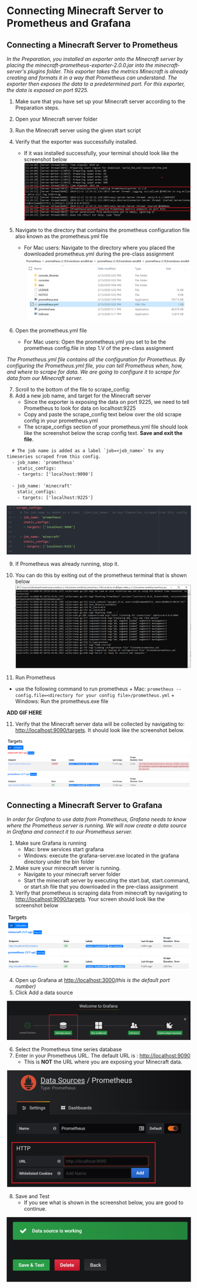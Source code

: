 # Connecting Minecraft Server to Prometheus and Grafana

## Connecting a Minecraft Server to Prometheus
_In the Preparation, you installed an exporter onto the Minecraft server by placing the minecraft-prometheus-exporter-2.0.0.jar into the minecraft-server&#39;s plugins folder. This exporter takes the metrics Minecraft is already creating and formats it in a way that Prometheus can understand. The exporter then exposes the data to a predetermined port. For this exporter, the data is exposed on port 9225._

1. Make sure that you have set up your Minecraft server according to the Preparation steps.
2. Open your Minecraft server folder
3. Run the Minecraft server using the given start script
4. Verify that the exporter was successfully installed.
      + If it was installed successfully, your terminal should look like the screenshot below
![](https://github.com/jasonxris/Application-Monitoring-with-Prometheus-and-Grafana-Tutorial/blob/master/Student%20Files/Screenshots/Tutorial%20Screenshots/Tutorial-SCreenshot1.PNG)

5. Navigate to the directory that contains the prometheus configuration file also known as the prometheus.yml file
      + For Mac users: Navigate to the directory where you placed the downloaded prometheus.yml during the pre-class assignment
![](https://github.com/jasonxris/Application-Monitoring-with-Prometheus-and-Grafana-Tutorial/blob/master/Student%20Files/Screenshots/Tutorial%20Screenshots/TutorialScreenshot2.PNG)

6. Open the prometheus.yml file
      + For Mac users: Open the prometheus.yml you set to be the prometheus config.file in step 1.V of the pre-class assignment

_The Prometheus.yml file contains all the configuration for Prometheus. By configuring the Prometheus.yml file, you can tell Prometheus when, how, and where to scrape for data. We are going to configure it to scrape for data from our Minecraft server._

7. Scroll to the bottom of the file to scrape\_config:
8. Add a new job name, and target for the Minecraft server
      + Since the exporter is exposing the data on port 9225, we need to tell Prometheus to look for data on localhost:9225
      + Copy and paste the scrape\_config text below over the old scrape config in your prometheus.yml
      + The scrape\_configs section of your prometheus.yml file should look like the screenshot below the scrap config text. **Save and exit the file**.

```
  # The job name is added as a label `job=<job_name>` to any timeseries scraped from this config.
  - job_name: 'prometheus'
    static_configs:
    - targets: ['localhost:9090']

  - job_name: 'minecraft'
    static_configs:
    - targets: ['localhost:9225']
```


![](https://github.com/jasonxris/Application-Monitoring-with-Prometheus-and-Grafana-Tutorial/blob/master/Student%20Files/Screenshots/Tutorial%20Screenshots/TScreenshot3.PNG)

9. If Prometheus was already running, stop it.
  1. You can do this by exiting out of the prometheus terminal that is shown below 
  ![](https://github.com/jasonxris/Application-Monitoring-with-Prometheus-and-Grafana-Tutorial/blob/master/Student%20Files/Screenshots/Tutorial%20Screenshots/TScreenshot4.PNG)

10. Run Prometheus
+ use the following command to run prometheus
      + Mac: `prometheus --config.file=<directory for your config file>/prometheus.yml`
      + Windows: Run the prometheus.exe file

**ADD GIF HERE**

11. Verify that the Minecraft server data will be collected by navigating to: [http://localhost:9090/targets](http://localhost:9090/targets). It should look like the screenshot below.

![](https://github.com/jasonxris/Application-Monitoring-with-Prometheus-and-Grafana-Tutorial/blob/master/Student%20Files/Screenshots/Tutorial%20Screenshots/TScreenshot5.PNG)

## Connecting a Minecraft Server to Grafana

_In order for Grafana to use data from Prometheus, Grafana needs to know where the Prometheus server is running. We will now create a data source in Grafana and connect it to our Prometheus server._

1. Make sure Grafana is running
      + Mac: brew services start grafana
      + Windows: execute the grafana-server.exe located in the grafana directory under the bin folder
2. Make sure your minecraft server is running.
      + Navigate to your minecraft server folder
      + Start the minecraft server by executing the start.bat, start.command, or start.sh file that you downloaded in the pre-class assignment
3. Verify that prometheus is scraping data from minecraft by navigating to [http://localhost:9090/targets](http://localhost:9090/targets). Your screen should look like the screenshot below

![](https://github.com/jasonxris/Application-Monitoring-with-Prometheus-and-Grafana-Tutorial/blob/master/Student%20Files/Screenshots/Tutorial%20Screenshots/TScreenshot6.PNG)

4. Open up Grafana at [http://localhost:3000](http://localhost:3000/)_(this is the default port number)_
5. Click Add a data source

![](https://github.com/jasonxris/Application-Monitoring-with-Prometheus-and-Grafana-Tutorial/blob/master/Student%20Files/Screenshots/Tutorial%20Screenshots/TScreenshot7.PNG)

6. Select the Prometheus time series database
7. Enter in your Prometheus URL. The default URL is : [http://localhost:9090](http://localhost:9090/)
      + This is **NOT** the URL where you are exposing your Minecraft data.

![](https://github.com/jasonxris/Application-Monitoring-with-Prometheus-and-Grafana-Tutorial/blob/master/Student%20Files/Screenshots/Tutorial%20Screenshots/TScreenshot8.PNG)

8. Save and Test
      + If you see what is shown in the screenshot below, you are good to continue.

![](https://github.com/jasonxris/Application-Monitoring-with-Prometheus-and-Grafana-Tutorial/blob/master/Student%20Files/Screenshots/Tutorial%20Screenshots/TScreenshot9.PNG)

